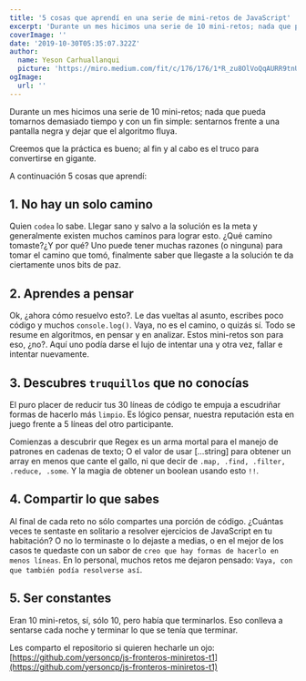 ```yaml
---
title: '5 cosas que aprendí en una serie de mini-retos de JavaScript'
excerpt: 'Durante un mes hicimos una serie de 10 mini-retos; nada que pueda tomarnos demasiado tiempo y con un fin simple: sentarnos frente a una pantalla negra y dejar que el algoritmo fluya.'
coverImage: ''
date: '2019-10-30T05:35:07.322Z'
author:
  name: Yeson Carhuallanqui
  picture: 'https://miro.medium.com/fit/c/176/176/1*R_zu8OlVoQqAURR9tnUl8A.png'
ogImage:
  url: ''
---
```


Durante un mes hicimos una serie de 10 mini-retos; nada que pueda tomarnos demasiado tiempo y con un fin simple: sentarnos frente a una pantalla negra y dejar que el algoritmo fluya.

Creemos que la práctica es bueno; al fin y al cabo es el truco para convertirse en gigante.

A continuación 5 cosas que aprendí:

## 1. No hay un solo camino

Quien `codea` lo sabe. Llegar sano y salvo a la solución es la meta y generalmente existen muchos caminos para lograr esto. ¿Qué camino tomaste?¿Y por qué? Uno puede tener muchas razones (o ninguna) para tomar el camino que tomó, finalmente saber que llegaste a la solución te da ciertamente unos bits de paz.

## 2. Aprendes a pensar

Ok, ¿ahora cómo resuelvo esto?. Le das vueltas al asunto, escribes poco código y muchos `console.log()`. Vaya, no es el camino, o quizás sí. Todo se resume en algoritmos, en pensar y en analizar. Estos mini-retos son para eso, ¿no?. Aquí uno podía darse el lujo de intentar una y otra vez, fallar e intentar nuevamente.

## 3. Descubres `truquillos` que no conocías

El puro placer de reducir tus 30 líneas de código te empuja a escudriñar formas de hacerlo más `limpio`. Es lógico pensar, nuestra reputación esta en juego frente a 5 líneas del otro participante.

Comienzas a descubrir que Regex es un arma mortal para el manejo de patrones en cadenas de texto; O el valor de usar […string] para obtener un array en menos que cante el gallo, ni que decir de `.map, .find, .filter, .reduce, .some`. Y la magia de obtener un boolean usando esto `!!`.

## 4. Compartir lo que sabes
Al final de cada reto no sólo compartes una porción de código. ¿Cuántas veces te sentaste en solitario a resolver ejercicios de JavaScript en tu habitación? O no lo terminaste o lo dejaste a medias, o en el mejor de los casos te quedaste con un sabor de `creo que hay formas de hacerlo en menos líneas`. En lo personal, muchos retos me dejaron pensado: `Vaya, con que también podía resolverse así`.

## 5. Ser constantes
Eran 10 mini-retos, sí, sólo 10, pero había que terminarlos. Eso conlleva a sentarse cada noche y terminar lo que se tenía que terminar.

Les comparto el repositorio si quieren hecharle un ojo:
[https://github.com/yersoncp/js-fronteros-miniretos-t1](https://github.com/yersoncp/js-fronteros-miniretos-t1)